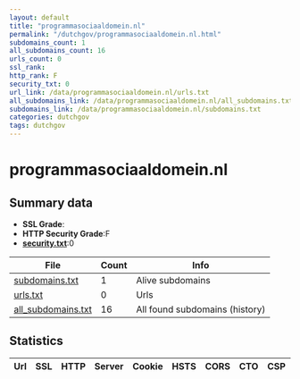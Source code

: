 ```yaml
---
layout: default
title: "programmasociaaldomein.nl"
permalink: "/dutchgov/programmasociaaldomein.nl.html"
subdomains_count: 1
all_subdomains_count: 16
urls_count: 0
ssl_rank: 
http_rank: F
security_txt: 0
url_link: /data/programmasociaaldomein.nl/urls.txt
all_subdomains_link: /data/programmasociaaldomein.nl/all_subdomains.txt
subdomains_link: /data/programmasociaaldomein.nl/subdomains.txt
categories: dutchgov
tags: dutchgov
---
```



# programmasociaaldomein.nl
## Summary data


 - **SSL Grade**:
 - **HTTP Security Grade**:F
 - **[security.txt](https://www.digitaleoverheid.nl/nieuws/standaard-security-txt-nu-verplicht-voor-overheid/)**:0


| File       | Count | Info |
|------------|-------|------|
|[subdomains.txt](/DutchGovScope/data/programmasociaaldomein.nl/subdomains.txt)|1|Alive subdomains|
|[urls.txt](/DutchGovScope/data/programmasociaaldomein.nl/urls.txt)|0|Urls|
|[all_subdomains.txt](/DutchGovScope/data/programmasociaaldomein.nl/all_subdomains.txt)|16|All found subdomains (history)|


## Statistics


| Url | SSL | HTTP | Server | Cookie | HSTS | CORS | CTO | CSP | XFO | XXP | RP |FP| Tech |Title |
|--------|-------|-------|------|------|------|------|------|------|------|------|------|------|------|------|

